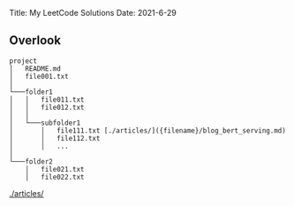 Title: My LeetCode Solutions
Date: 2021-6-29 

## Overlook
```text
project
│   README.md
│   file001.txt    
│
└───folder1
│   │   file011.txt
│   │   file012.txt
│   │
│   └───subfolder1
│       │   file111.txt [./articles/]({filename}/blog_bert_serving.md)
│       │   file112.txt
│       │   ...
│   
└───folder2
    │   file021.txt
    │   file022.txt
```

[./articles/]({filename}/blog_bert_serving.md)